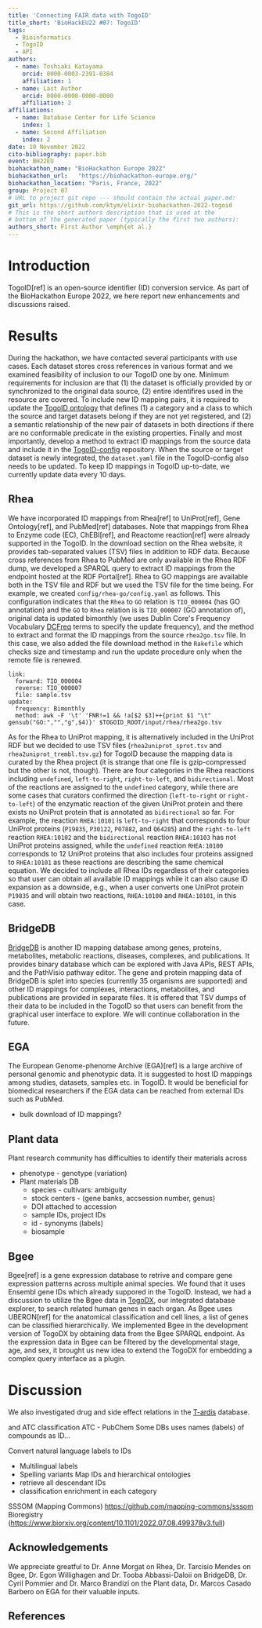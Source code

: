 ```yaml
---
title: 'Connecting FAIR data with TogoID'
title_short: 'BioHackEU22 #07: TogoID'
tags:
  - Bioinformatics
  - TogoID
  - API
authors:
  - name: Toshiaki Katayama
    orcid: 0000-0003-2391-0384
    affiliation: 1
  - name: Last Author
    orcid: 0000-0000-0000-0000
    affiliation: 2
affiliations:
  - name: Database Center for Life Science
    index: 1
  - name: Second Affiliation
    index: 2
date: 10 November 2022
cito-bibliography: paper.bib
event: BH22EU
biohackathon_name: "BioHackathon Europe 2022"
biohackathon_url:   "https://biohackathon-europe.org/"
biohackathon_location: "Paris, France, 2022"
group: Project 07
# URL to project git repo --- should contain the actual paper.md:
git_url: https://github.com/ktym/elixir-biohackathon-2022-togoid
# This is the short authors description that is used at the
# bottom of the generated paper (typically the first two authors):
authors_short: First Author \emph{et al.}
---
```



# Introduction

TogoID[ref] is an open-source identifier (ID) conversion service. As part of the BioHackathon Europe 2022, we here report new enhancements and discussions raised.

# Results

During the hackathon, we have contacted several participants with use cases. Each dataset stores cross references in various format and we examined feasibility of inclusion to our TogoID one by one. Minimum requirements for inclusion are that (1) the dataset is officially provided by or synchronized to the original data source, (2) entire identifires used in the resource are covered. To include new ID mapping pairs, it is required to update the [TogoID ontology](https://togoid.dbcls.jp/ontology) that defines (1) a category and a class to which the source and target datasets belong if they are not yet registered, and (2) a semantic relationship of the new pair of datasets in both directions if there are no conformable predicate in the existing properties. Finally and most importantly, develop a method to extract ID mappings from the source data and include it in the [TogoID-config](https://github.com/dbcls/togoid-config) repository. When the source or target dataset is newly integrated, the `dataset.yaml` file in the TogoID-config also needs to be updated. To keep ID mappings in TogoID up-to-date, we currently update data every 10 days.

## Rhea

We have incorporated ID mappings from Rhea[ref] to UniProt[ref], Gene Ontology[ref], and PubMed[ref] databases. Note that mappings from Rhea to Enzyme code (EC), ChEBI[ref], and Reactome reaction[ref] were already supported in the TogoID. In the download section on the Rhea website, it provides tab-separated values (TSV) files in addition to RDF data. Because cross references from Rhea to PubMed are only available in the Rhea RDF dump, we developed a SPARQL query to extract ID mappings from the endpoint hosted at the RDF Portal[ref]. Rhea to GO mappings are available both in the TSV file and RDF but we used the TSV file for the time being. For example, we created `config/rhea-go/config.yaml` as follows. This configuration indicates that the `Rhea` to `GO` relation is `TIO_000004` (has GO annotation) and the `GO` to `Rhea` relation is is `TIO_000007` (GO annotation of), original data is updated bimonthly (we uses Dublin Core's Frequency Vocabulary [DCFreq](https://www.dublincore.org/specifications/dublin-core/collection-description/frequency/) terms to specify the update frequency), and the method to extract and format the ID mappings from the source `rhea2go.tsv` file. In this case, we also added the file download method in the `Rakefile` which checks size and timestamp and run the update procedure only when the remote file is renewed.

```
link:
  forward: TIO_000004
  reverse: TIO_000007
  file: sample.tsv
update:
  frequency: Bimonthly
  method: awk -F '\t' 'FNR!=1 && !a[$2 $3]++{print $1 "\t" gensub("GO:","","g",$4)}' $TOGOID_ROOT/input/rhea/rhea2go.tsv
```

As for the Rhea to UniProt mapping, it is alternatively included in the UniProt RDF but we decided to use TSV files (`rhea2uniprot_sprot.tsv` and `rhea2uniprot_trembl.tsv.gz`) for TogoID because the mapping data is curated by the Rhea project (it is strange that one file is gzip-compressed but the other is not, though). There are four categories in the Rhea reactions including `undefined`, `left-to-right`, `right-to-left`, and `bidirectional`. Most of the reactions are assigned to the `undefined` category, while there are some cases that curators confirmed the direction (`left-to-right` or `right-to-left`) of the enzymatic reaction of the given UniProt protein and there exists no UniProt protein that is annotated as `bidirectional` so far. For example, the reaction `RHEA:10101` is `left-to-right` that corresponds to four UniProt proteins (`P19835`, `P30122`, `P07882`, and `Q64285`) and the `right-to-left` reaction `RHEA:10102` and the `bidirectional` reaction `RHEA:10103` has not UniProt proteins assigned, while the `undefined` reaction `RHEA:10100` corresponds to 12 UniProt proteins that also includes four proteins assigned to `RHEA:10101` as these reactions are describing the same chemical equation. We decided to include all Rhea IDs regardless of their categories so that user can obtain all available ID mappings while it can also cause ID expansion as a downside, e.g., when a user converts one UniProt protein `P19835` and will obtain two reactions, `RHEA:10100` and `RHEA:10101`, in this case.

## BridgeDB

[BridgeDB](https://bridgedb.github.io/) is another ID mapping database among genes, proteins, metabolites, metabolic reactions, diseases, complexes, and publications. It provides binary database which can be explored with Java APIs, REST APIs, and the PathVisio pathway editor. The gene and protein mapping data of BridgeDB is splet into species (currently 35 organisms are supported) and other ID mappings for complexes, interactions, metabolites, and publications are provided in separate files. It is offered that TSV dumps of their data to be included in the TogoID so that users can benefit from the graphical user interface to explore. We will continue collaboration in the future.

## EGA

The European Genome-phenome Archive (EGA)[ref] is a large archive of personal genomic and phenotypic data. It is suggested to host ID mappings among studies, datasets, samples etc. in TogoID. It would be beneficial for biomedical researchers if the EGA data can be reached from external IDs such as PubMed.

- bulk download of ID mappings?

## Plant data

Plant research community has difficulties to identify their materials across 
* phenotype - genotype (variation)
* Plant materials DB
  * species - cultivars: ambiguity
  * stock centers - (gene banks, accsession number, genus)
  * DOI attached to accession
  * sample IDs, project IDs
  * id - synonyms (labels)
  * biosample
  

## Bgee

Bgee[ref] is a gene expression database to retrive and compare gene expression patterns across multiple animal species. We found that it uses Ensembl gene IDs which already suppored in the TogoID. Instead, we had a discussion to utilize the Bgee data in [TogoDX](https://togodx.dbcls.jp/human/), our integrated database explorer, to search related human genes in each organ. As Bgee uses UBERON[ref] for the anatomical classification and cell lines, a list of genes can be classified hierarchically. We implemented Bgee in the development version of TogoDX by obtaining data from the Bgee SPARQL endpoint. As the expression data in Bgee can be filtered by the developmental stage, age, and sex, it brought us new idea to extend the TogoDX for embedding a complex query interface as a plugin.

# Discussion

We also investigated drug and side effect relations in the [T-ardis](http://www.bioinsilico.org/T-ARDIS/) database. 

and ATC classification
ATC - PubChem
Some DBs uses names (labels) of compounds as ID...


Convert natural language labels to IDs
* Multilingual labels
* Spelling variants
Map IDs and hierarchical ontologies
* retrieve all descendant IDs
* classification enrichment in each category

SSSOM (Mapping Commons) https://github.com/mapping-commons/sssom
Bioregistry (https://www.biorxiv.org/content/10.1101/2022.07.08.499378v3.full)

## Acknowledgements

We appreciate greatful to Dr. Anne Morgat on Rhea, Dr. Tarcisio Mendes on Bgee, Dr. Egon Willighagen and Dr. Tooba Abbassi-Daloii on BridgeDB, Dr. Cyril Pommier and Dr. Marco Brandizi on the Plant data, Dr. Marcos Casado Barbero on EGA for their valuable inputs.

## References
